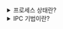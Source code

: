 <details>
<summary>프로세스 상태란?</summary>
<br>

1. NEW : 프로세스가 생성중인 상태
2. READY : CPU에 의해 실행이 가능한 상태
3. RUNNING : CPU에 실행중인 상태
4. BLOCKED : I/O와 같은 특정 이벤트를 대기하는 상태 
5. EXIT : 프로세스가 종료되는 상태, 종료를 위해 여러 리소스를 해제하는 작업이 이루어지는 중

READY 상태에서만 CPU에 스케쥴링 될 수 있다.
</details>
<details>
<summary>IPC 기법이란?</summary>
<br>
프로세스 간의 데이터를 공유하는 방법이다.

공유 메모리와 메시지 전달 모델로 나누어볼 수 있다.

공유 메모리 모델은 커널 영역에 공유 메모리 영역을 만들고 각각의 프로세스들이 자유롭게 접근하여 데이터를 읽고 쓰는 방식이다.

메시지 전달 모델은 매 번 데이터를 공유할 때마다 커널의 도움을 받아 데이터를 전달하는 방식이다.

부모 프로세스에서 자식 프로세스로 데이터를 전달하는 파이프 방식, 메시지 큐를 이용한 방식, 소켓을 이용한 방식 등이 있다. 

공유 메모리 모델은 처음 한 번만 커널의 도움을 받으면 되기 때문에 성능이 좋은 반면 메시지 전달 모델은 
매 번 커널의 도움을 받아야 하기 때문에 성능이 좋지 않다.

반면에 공유 메모리 모델은 동시성 문제가 발생할 수 있어 별도의 동기화가 필요한 대신 
메시지 전달 모델은 kernel에서 제어를 해주기 때문에 애플리케이션에서 직접적으로 동기화를 구현할 필요가 없다.

</details>

    